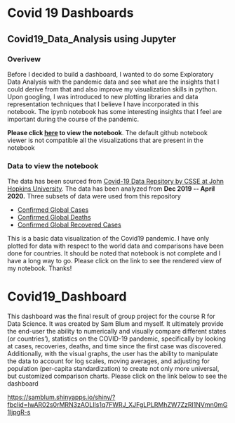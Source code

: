 # Covid 19 Dashboards

## Covid19_Data_Analysis using Jupyter

### Overivew
Before I decided to build a dashboard, I wanted to do some Exploratory Data Analysis with the pandemic data and see what are the insights that I could derive from that and also improve my visualization skills in python. Upon googling, I was introduced to new plotting libraries and data representation techniques that I believe I have incorporated in this notebook. The ipynb notebook has some interesting insights that I feel are important during the course of the pandemic.

**Please click [here](https://nbviewer.jupyter.org/github/Kuriankkr/Covid19_Data_Analysis/blob/master/Covid_19%20Analysis.ipynb) to view the notebook**. The default github notebook viewer is not compatible all the visualizations that are present in the notebook

### Data to view the notebook 
The data has been sourced from [Covid-19 Data Repsitory by CSSE at John Hopkins University](https://github.com/CSSEGISandData/COVID-19). The data has been analyzed from **Dec 2019 -- April 2020.** Three subsets of data were used from this repository
- [Confirmed Global Cases](https://raw.githubusercontent.com/CSSEGISandData/COVID-19/master/csse_covid_19_data/csse_covid_19_time_series)
- [Confirmed Global Deaths](https://github.com/CSSEGISandData/COVID-19/blob/master/csse_covid_19_data/csse_covid_19_time_series/time_series_covid19_deaths_global.csv)
- [Confirmed Global Recovered Cases](https://github.com/CSSEGISandData/COVID-19/blob/master/csse_covid_19_data/csse_covid_19_time_series/time_series_covid19_recovered_global.csv)




This is a basic data visualization of the Covid19 pandemic. I have only plotted for data with respect to the world data and comparisons have been done for countries. It should be noted that notebook is not complete and I have a long way to go. Please click on the link to see the rendered view of my notebook. Thanks!


 
 # Covid19_Dashboard
 This dashboard was the final result of group project for the course R for Data Science. It was created by Sam Blum and myself. It      ultimately provide the end-user the ability to numerically and visually compare different states (or countries’), statistics on the COVID-19 pandemic, specifically by looking at cases, recoveries, deaths, and time since the first case was discovered. Additionally, with the visual graphs, the user has the ability to manipulate the data to account for log scales, moving averages, and adjusting for population (per-capita standardization) to create not only more universal, but customized comparison charts. Please click on the link below to see the dashboard
 
 https://samblum.shinyapps.io/shiny/?fbclid=IwAR02s0rMRN3zAOLIls1q7FWRJ_XJFgLPLRMhZW7ZzRl1NVmn0mG1ljpgR-s
